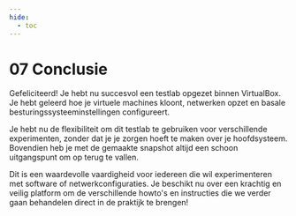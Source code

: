 ```yaml
---
hide:
  - toc
---
```


# 07 Conclusie

Gefeliciteerd! Je hebt nu succesvol een testlab opgezet binnen VirtualBox. Je hebt geleerd hoe je virtuele machines kloont, netwerken opzet en basale besturingssysteeminstellingen configureert.

Je hebt nu de flexibiliteit om dit testlab te gebruiken voor verschillende experimenten, zonder dat je je zorgen hoeft te maken over je hoofdsysteem. Bovendien heb je met de gemaakte snapshot altijd een schoon uitgangspunt om op terug te vallen.

Dit is een waardevolle vaardigheid voor iedereen die wil experimenteren met software of netwerkconfiguraties. Je beschikt nu over een krachtig en veilig platform om de verschillende howto's en instructies die we verder gaan behandelen direct in de praktijk te brengen!